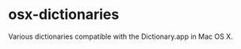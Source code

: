 osx-dictionaries
================

Various dictionaries compatible with the Dictionary.app in Mac OS X.
